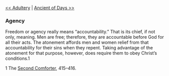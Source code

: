 [<< Adultery](Adultery)  |  [Ancient of Days >>](Ancient%20of%20Days)

### Agency
Freedom or agency really means “accountability.” That is its chief, if not only, meaning. Men are free; therefore, they are accountable before God for all their acts. The atonement affords men and women relief from that accountability for their sins when they repent. Taking advantage of the atonement for that purpose, however, does require them to obey Christ’s conditions.1



1 The [Second Comforter](#), 415–416.
